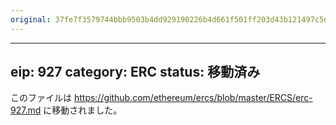 ```yaml
---
original: 37fe7f3579744bbb9503b4dd929190226b4d661f501ff203d43b121497c5e5e4
---
```


---
eip: 927
category: ERC
status: 移動済み
---

このファイルは https://github.com/ethereum/ercs/blob/master/ERCS/erc-927.md に移動されました。